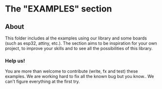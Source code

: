# The "EXAMPLES" section

## About

This folder includes al the examples using our library and some boards (such as esp32, attiny, etc.). The section aims to be inspiration for your own project, to improve your skills and to see all the possibilities of this library.

### Help us!

You are more than welcome to contribute (write, fx and test) these examples. We are working hard to fix all the known bug but you know.. We can't figure everything at the first try.
